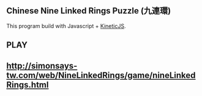 ## Chinese Nine Linked Rings Puzzle (九連環)

This program build with Javascript + [KineticJS](http://kineticjs.com).

## PLAY
<a target="_blank" href="http://simonsays-tw.com/web/NineLinkedRings/game/nineLinkedRings.html">http://simonsays-tw.com/web/NineLinkedRings/game/nineLinkedRings.html</a>
------------------------------------
